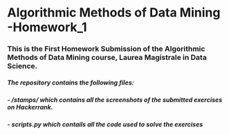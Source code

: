 # Algorithmic Methods of Data Mining -Homework_1

### This is the First Homework Submission of the Algorithmic Methods of Data Mining course, Laurea Magistrale in Data Science.
##### The repository contains the following files:
##### - /stamps/ which contains all the screenshots of the submitted exercises on Hackerrank.
##### - scripts.py which contails all the code used to solve the exercises

